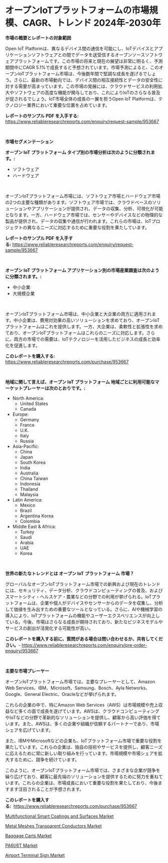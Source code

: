 <p><h1>オープンIoTプラットフォームの市場規模、CAGR、トレンド 2024年-2030年</h1></p><p><strong>市場の概要とレポートの対象範囲</strong></p>
<p><p>Open IoT Platformは、異なるデバイス間の通信を可能にし、IoTデバイスとアプリケーションソフトウェアとの間でデータを送受信するオープンソースソフトウェアプラットフォームです。この市場の将来と現在の展望は非常に明るく、予測期間中にCAGR 5.1%で成長すると予想されています。市場予測によると、このオープンIoTプラットフォーム市場は、今後数年間で堅調な成長を遂げるでしょう。さらに、最新の市場動向では、デバイス間の相互接続性とデータの安全性に対する需要が高まっています。この市場の発展には、クラウドサービスの利用拡大やソフトウェアの高度な機能が関与しており、これによりIoTのさらなる普及が促されるでしょう。IoT市場全体の成長の一翼を担うOpen IoT Platformは、テクノロジー業界において重要な位置を占めています。</p></p>
<p><strong>レポートのサンプル PDF を入手する:</strong> <a href="https://www.reliableresearchreports.com/enquiry/request-sample/953667">https://www.reliableresearchreports.com/enquiry/request-sample/953667</a></p>
<p>&nbsp;</p>
<p><strong>市場セグメンテーション</strong></p>
<p><strong>オープン IoT プラットフォーム タイプ別の市場分析は次のように分類されます。:</strong></p>
<p><ul><li>ソフトウェア</li><li>ハードウェア</li></ul></p>
<p>&nbsp;</p>
<p><p>オープンIoTプラットフォーム市場には、ソフトウェア市場とハードウェア市場の2つの主要な種類があります。ソフトウェア市場では、クラウドベースのソリューションやアプリケーションが提供され、データの収集、分析、可視化が可能となります。一方、ハードウェア市場では、センサーやデバイスなどの物理的な製品が提供され、データの収集や通信が行われます。これらの市場は、IoTプロジェクトの異なるニーズに対応するために重要な役割を果たしています。</p></p>
<p><strong>レポートのサンプル PDF を入手する:</strong>&nbsp;<a href="https://www.reliableresearchreports.com/enquiry/request-sample/953667">https://www.reliableresearchreports.com/enquiry/request-sample/953667</a></p>
<p>&nbsp;</p>
<p><strong> オープン IoT プラットフォーム アプリケーション別の市場産業調査は次のように分類されます。:</strong></p>
<p><ul><li>中小企業</li><li>大規模企業</li></ul></p>
<p>&nbsp;</p>
<p><p>オープンIoTプラットフォーム市場は、中小企業と大企業の両方に適用されます。中小企業は、費用対効果の高いソリューションを求めており、オープンIoTプラットフォームはこれを提供します。一方、大企業は、柔軟性と拡張性を求めており、オープンIoTプラットフォームはこれらのニーズに対応します。さらに、両方の市場での需要は、IoTテクノロジーを活用したビジネスの成長と効率化を促進します。</p></p>
<p><strong>このレポートを購入する:</strong>&nbsp; <a href="https://www.reliableresearchreports.com/purchase/953667">https://www.reliableresearchreports.com/purchase/953667</a></p>
<p>&nbsp;</p>
<p><strong>地域に関して言えば、オープン IoT プラットフォーム 地域ごとに利用可能なマーケットプレーヤーは次のとおりです。:</strong></p>
<p><ul>
    <li>
        North America:
        <ul>
            <li>United States</li>
            <li>Canada</li>
        </ul>
    </li>
    <li>
        Europe:
        <ul>
            <li>Germany</li>
            <li>France</li>
            <li>U.K.</li>
            <li>Italy</li>
            <li>Russia</li>
        </ul>
    </li>
    <li>
        Asia-Pacific:
        <ul>
            <li>China</li>
            <li>Japan</li>
            <li>South Korea</li>
            <li>India</li>
            <li>Australia</li>
            <li>China Taiwan</li>
            <li>Indonesia</li>
            <li>Thailand</li>
            <li>Malaysia</li>
        </ul>
    </li>
    <li>
        Latin America:
        <ul>
            <li>Mexico</li>
            <li>Brazil</li>
            <li>Argentina Korea</li>
            <li>Colombia</li>
        </ul>
    </li>
    <li>
        Middle East & Africa:
        <ul>
            <li>Turkey</li>
            <li>Saudi</li>
            <li>Arabia</li>
            <li>UAE</li>
            <li>Korea</li>
        </ul>
    </li>
    </ul></p>
<p>&nbsp;</p>
<p><strong>世界の新たなトレンドとは オープン IoT プラットフォーム 市場？</strong></p>
<p><p>グローバルなオープンIoTプラットフォーム市場での新興および現在のトレンドには、セキュリティ、データ分析、クラウドコンピューティングの普及、およびスマートシティ・ヘルスケア・農業などの分野での利用が挙げられる。IoTプラットフォームは、企業や個人がデバイスやセンサーからのデータを収集し、分析して価値を生み出すための重要なツールとなっている。さらに、AIや機械学習の導入により、IoTプラットフォームの機能やユーザーエクスペリエンスが向上している。今後、市場はさらなる成長が期待されており、新たなビジネスモデルやサービスの創出が活発化する可能性が高い。</p></p>
<p><strong>このレポートを購入する前に、質問がある場合は問い合わせるか、共有してください。</strong>- <a href="https://www.reliableresearchreports.com/enquiry/pre-order-enquiry/953667">https://www.reliableresearchreports.com/enquiry/pre-order-enquiry/953667</a></p>
<p>&nbsp;</p>
<p><strong>主要な市場プレーヤー</strong></p>
<p><p>オープンIoTプラットフォーム市場では、主要なプレーヤーとして、Amazon Web Services、IBM、Microsoft、Samsung、Bosch、Ayla Networks、Google、General Electric、Oracleなどが挙げられます。</p><p>これらの企業の中で、特にAmazon Web Services（AWS）は市場規模や売上収益など多くの面で成長を遂げています。AWSは、クラウドコンピューティングやIoTなどの分野で革新的なソリューションを提供し、顧客から高い評価を得ています。また、AWSは、多くの企業や組織が信頼するパートナーであり、市場シェアを広げています。</p><p>また、IBMやMicrosoftなどの企業も、IoTプラットフォーム市場で重要な役割を果たしています。これらの企業は、独自の技術やサービスを提供し、顧客ニーズに応えるために常に新しい取り組みを行っています。市場規模や市場シェアを拡大するために、競争を続けています。</p><p>このように、オープンIoTプラットフォーム市場では、さまざまな企業が競争を繰り広げており、顧客に最先端のソリューションを提供するために努力を重ねています。これらの企業は、市場成長において重要な役割を果たしており、今後ますます注目されることが予想されます。</p></p>
<p><strong>このレポートを購入する:</strong>&nbsp;&nbsp;<a href="https://www.reliableresearchreports.com/purchase/953667">https://www.reliableresearchreports.com/purchase/953667</a></p>
<p><p><a href="https://florentine-yuzu-f42.notion.site/Multifunctional-Smart-Coatings-and-Surfaces-Market-Size-Evaluating-its-Market-Trends-Growth-and-P-50e2f688736f43a89c48c43d764e4d3b">Multifunctional Smart Coatings and Surfaces Market</a></p><p><a href="https://changeable-paste-463.notion.site/Global-Metal-Meshes-Transparent-Conductors-Market-by-Types-Applications-and-Major-Players-with-Re-1164c744e69b4cbaa97bbfeafba56ff3">Metal Meshes Transparent Conductors Market</a></p><p><a href="https://view.publitas.com/reportprime-1/baggage-carts-market-with-the-goal-of-estimating-the-market-size-and-future-growth-potential-of-various-market-segments-based-on-component-applications-end-user-and-region/">Baggage Carts Market</a></p><p><a href="https://github.com/Angelnienowdseej3e45z3p8c/Market-Research-Report-List-1/blob/main/pa6i6t-market.md">PA6I/6T Market</a></p><p><a href="https://view.publitas.com/reportprime-1/airport-terminal-sign-market-growth-market-trends-covid-19-impact-and-forecasts-for-period-from-2024-2031/">Airport Terminal Sign Market</a></p></p>